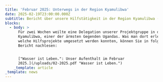 ```yaml
---
title: 'Februar 2025: Unterwegs in der Region Kyamulibwa'
date: 2025-02-19T23:00:00.000Z
subtitle: Bericht über unsere Hilfstätigkeit in der Region Kyamulibwa (Uganda)
blocks:
  - body: >
      Für zwei Wochen weilte eine Delegation unserer Projektgruppe in der Region
      Kyamulibwa, einer der ärmsten Gegenden Ugandas. Was man dort erlebte und
      welche Hilfsprojekte umgesetzt werden konnten, können Sie in folgendem
      Bericht nachlesen:


      ["Wasser ist Leben.": Unser Aufenthalt im Februar
      2025.](/uploads/02-2025.pdf "Wasser ist Leben.")
    _template: article
_template: news
---
```


